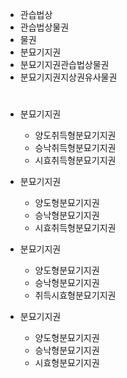 - 관습법상
- 관습법상물권
- 물권
- 분묘기지권
- 분묘기지권관습법상물권
- 분묘기지권지상권유사물권



#
- 분묘기지권
  - 양도취득형분묘기지권
  - 승낙취득형분묘기지권
  - 시효취득형분묘기지권

- 분묘기지권
  - 양도형분묘기지권
  - 승낙형분묘기지권
  - 시효취득형분묘기지권

- 분묘기지권
  - 양도형분묘기지권
  - 승낙형분묘기지권
  - 취득시효형분묘기지권

- 분묘기지권
  - 양도형분묘기지권
  - 승낙형분묘기지권
  - 시효형분묘기지권

